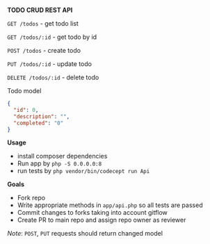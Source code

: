 **TODO CRUD REST API**

`GET /todos` - get todo list

`GET /todos/:id` - get todo by id

`POST /todos` - create todo

`PUT /todos/:id` - update todo

`DELETE /todos/:id` - delete todo

Todo model

```json
{
  "id": 0,
  "description": "",
  "completed": "0"
}
```

**Usage**

* install composer dependencies
* Run app by `php -S 0.0.0.0:8`
* run tests by `php vendor/bin/codecept run Api` 

**Goals**

* Fork repo
* Write appropriate methods in `app/api.php` so all tests are passed
* Commit changes to forks taking into account gitflow
* Create PR to main repo and assign repo owner as reviewer

*Note*: `POST`, `PUT` requests should return changed model
